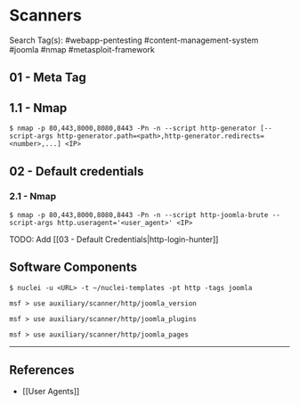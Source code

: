 # Scanners

Search Tag(s): #webapp-pentesting #content-management-system #joomla #nmap #metasploit-framework

## 01 - Meta Tag

## 1.1 - Nmap

```
$ nmap -p 80,443,8000,8080,8443 -Pn -n --script http-generator [--script-args http-generator.path=<path>,http-generator.redirects=<number>,...] <IP>
```

## 02 - Default credentials

### 2.1 - Nmap

```
$ nmap -p 80,443,8000,8080,8443 -Pn -n --script http-joomla-brute --script-args http.useragent='<user_agent>' <IP>
```

TODO: Add [[03 - Default Credentials|http-login-hunter]]

## Software Components

```
$ nuclei -u <URL> -t ~/nuclei-templates -pt http -tags joomla
```

```
msf > use auxiliary/scanner/http/joomla_version
```

```
msf > use auxiliary/scanner/http/joomla_plugins
```

```
msf > use auxiliary/scanner/http/joomla_pages
```

---
## References

- [[User Agents]]